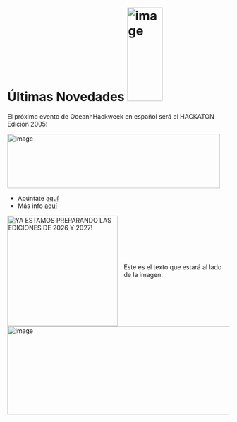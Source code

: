 # Últimas Novedades <img width="80" height="212" alt="image" src="https://github.com/user-attachments/assets/e48bdc1d-aa10-4730-a782-24d8524dd39d" />

El próximo evento de OceanhHackweek en español será el HACKATON Edición 2005!

<img width="482" height="123" alt="image" src="https://github.com/user-attachments/assets/dfe97489-4878-42ba-9daa-72aa1ddb28b2" />

- Apúntate [aquí](https://intercoonecta.aecid.es/programaci%C3%B3n-de-actividades/hackaton-en-espa-ol-en-ciencia-marina-edici-n-2025)
- Más info [aquí](https://github.com/Intercoonecta/Intercoonecta.github.io/blob/main/sitio/ohw2025.md)

<div style="display: flex; align-items: center;">
  <img width="250" height="250"  src="https://github.com/user-attachments/assets/e390cff3-064c-4307-987f-58c01b7c93d1" alt="YA ESTAMOS PREPARANDO LAS EDICIONES DE 2026 Y 2027! " style="margin-right: 1em;">
  <p>Este es el texto que estará al lado de la imagen.</p>
</div>

<img width="1440" height="200" alt="image" src="https://github.com/user-attachments/assets/6a92064a-9f89-4e5b-8ca7-9b2b1092fdae" />
